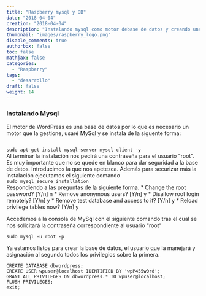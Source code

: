 ```yaml
---
title: "Raspberry mysql y DB"
date: "2018-04-04"
creation: "2018-04-04"
description: "Instalando mysql como motor debase de datos y creando una base de datos para WordPress."
thumbnail: "images/raspberry_logo.png"
disable_comments: true
authorbox: false
toc: false
mathjax: false
categories:
  - "Raspberry"
tags:
  - "desarrollo"
draft: false
weight: 14
---
```

### Instalando Mysql

El motor de WordPress es una base de datos por lo que es necesario un motor que la gestione, usaré MySql y se instala de la siguente forma:

<code>
sudo apt-get install mysql-server mysql-client -y
</code>
Al terminar la instalación nos pedirá una contraseña para el usuario "root".  Es muy importante que no se quede en blanco para dar seguridad a la base de datos.  Introducimos la que nos apetezca.  Además para securizar más la instalación ejecutamos el siguiente comando
<code>
sudo mysql_secure_installation
</code>
Respondiendo a las preguntas de la siguiente forma.
  * Change the root password? [Y/n] n
  * Remove anonymous users? [Y/n] y
  * Disallow root login remotely? [Y/n] y
  * Remove test database and access to it? [Y/n] y
  * Reload privilege tables now? [Y/n] y

Accedemos a la consola de MySql con el siguiente comando tras el cual se nos solicitará la contraseña correspondiente al usuario "root"

`sudo mysql -u root -p`

Ya estamos listos para crear la base de datos, el usuario que la manejará y asignación al segundo todos los privilegios sobre la primera.

```
CREATE DATABASE dbwordpress;
CREATE USER wpuser@localhost IDENTIFIED BY 'wpP455w0rd';
GRANT ALL PRIVILEGES ON dbwordpress.* TO wpuser@localhost;
FLUSH PRIVILEGES;
exit;
```
